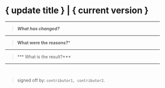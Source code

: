 # { update title } | { current version }
---

> ***What has changed?***

---

> **What were the reasons?***

---

> *** What is the result?***

---


<br>


> signed off by: `contributor1, contributor2`.
